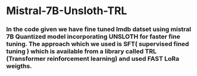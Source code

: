 # Mistral-7B-Unsloth-TRL

### In the code given we have fine tuned Imdb datset using mistral 7B Quantized model incorporating UNSLOTH for faster fine tuning. The approach which we used is SFT( supervised fined tuning ) which is available from a library called TRL (Transformer reinforcement learning) and used FAST LoRa weigths.
